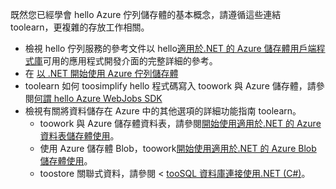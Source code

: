 
既然您已經學會 hello Azure 佇列儲存體的基本概念，請遵循這些連結 toolearn，更複雜的存放工作相關。

* 檢視 hello 佇列服務的參考文件以 hello[適用於.NET 的 Azure 儲存體用戶端程式庫](http://go.microsoft.com/fwlink/?LinkID=390731)可用的應用程式開發介面的完整詳細的參考。
* 在 [以 .NET 開始使用 Azure 佇列儲存體](../articles/storage/queues/storage-dotnet-how-to-use-queues.md)
* toolearn 如何 toosimplify hello 程式碼寫入 toowork 與 Azure 儲存體，請參閱[何謂 hello Azure WebJobs SDK](../articles/app-service-web/websites-dotnet-webjobs-sdk.md)
* 檢視有關將資料儲存在 Azure 中的其他選項的詳細功能指南 toolearn。
  * toowork 與 Azure 儲存體資料表，請參閱[開始使用適用於.NET 的 Azure 資料表儲存體使用](../articles/cosmos-db/table-storage-how-to-use-dotnet.md)。
  * 使用 Azure 儲存體 Blob，toowork[開始使用適用於.NET 的 Azure Blob 儲存體使用](../articles/storage/blobs/storage-dotnet-how-to-use-blobs.md)。
  * toostore 關聯式資料，請參閱 < [tooSQL 資料庫連接使用.NET (C#)](../articles/sql-database/sql-database-develop-dotnet-simple.md)。

